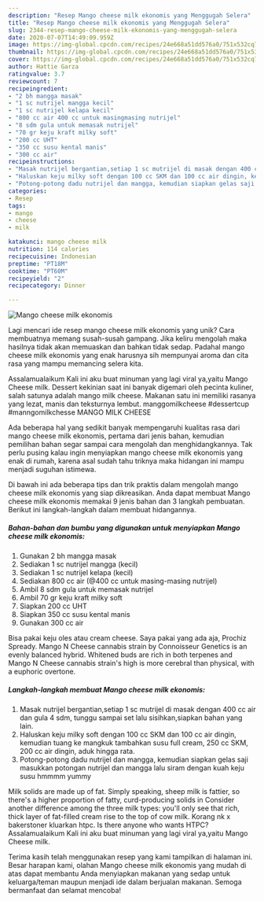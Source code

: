 ```yaml
---
description: "Resep Mango cheese milk ekonomis yang Menggugah Selera"
title: "Resep Mango cheese milk ekonomis yang Menggugah Selera"
slug: 2344-resep-mango-cheese-milk-ekonomis-yang-menggugah-selera
date: 2020-07-07T14:49:09.959Z
image: https://img-global.cpcdn.com/recipes/24e668a51dd576a0/751x532cq70/mango-cheese-milk-ekonomis-foto-resep-utama.jpg
thumbnail: https://img-global.cpcdn.com/recipes/24e668a51dd576a0/751x532cq70/mango-cheese-milk-ekonomis-foto-resep-utama.jpg
cover: https://img-global.cpcdn.com/recipes/24e668a51dd576a0/751x532cq70/mango-cheese-milk-ekonomis-foto-resep-utama.jpg
author: Hattie Garza
ratingvalue: 3.7
reviewcount: 7
recipeingredient:
- "2 bh mangga masak"
- "1 sc nutrijel mangga kecil"
- "1 sc nutrijel kelapa kecil"
- "800 cc air 400 cc untuk masingmasing nutrijel"
- "8 sdm gula untuk memasak nutrijel"
- "70 gr keju kraft milky soft"
- "200 cc UHT"
- "350 cc susu kental manis"
- "300 cc air"
recipeinstructions:
- "Masak nutrijel bergantian,setiap 1 sc mutrijel di masak dengan 400 cc air dan gula 4 sdm, tunggu sampai set lalu sisihkan,siapkan bahan yang lain."
- "Haluskan keju milky soft dengan 100 cc SKM dan 100 cc air dingin, kemudian tuang ke mangkuk tambahkan susu full cream, 250 cc SKM, 200 cc air dingin, aduk hingga rata."
- "Potong-potong dadu nutrijel dan mangga, kemudian siapkan gelas saji masukkan potongan nutrijel dan mangga lalu siram dengan kuah keju susu hmmmm yummy"
categories:
- Resep
tags:
- mango
- cheese
- milk

katakunci: mango cheese milk 
nutrition: 114 calories
recipecuisine: Indonesian
preptime: "PT18M"
cooktime: "PT60M"
recipeyield: "2"
recipecategory: Dinner

---
```



![Mango cheese milk ekonomis](https://img-global.cpcdn.com/recipes/24e668a51dd576a0/751x532cq70/mango-cheese-milk-ekonomis-foto-resep-utama.jpg)

Lagi mencari ide resep mango cheese milk ekonomis yang unik? Cara membuatnya memang susah-susah gampang. Jika keliru mengolah maka hasilnya tidak akan memuaskan dan bahkan tidak sedap. Padahal mango cheese milk ekonomis yang enak harusnya sih mempunyai aroma dan cita rasa yang mampu memancing selera kita.

Assalamualaikum Kali ini aku buat minuman yang lagi viral ya,yaitu Mango Cheese milk. Dessert kekinian saat ini banyak digemari oleh pecinta kuliner, salah satunya adalah mango milk cheese. Makanan satu ini memiliki rasanya yang lezat, manis dan teksturnya lembut. manggomilkcheese #dessertcup #manngomilkchesse MANGO MILK CHEESE

Ada beberapa hal yang sedikit banyak mempengaruhi kualitas rasa dari mango cheese milk ekonomis, pertama dari jenis bahan, kemudian pemilihan bahan segar sampai cara mengolah dan menghidangkannya. Tak perlu pusing kalau ingin menyiapkan mango cheese milk ekonomis yang enak di rumah, karena asal sudah tahu triknya maka hidangan ini mampu menjadi suguhan istimewa.


Di bawah ini ada beberapa tips dan trik praktis dalam mengolah mango cheese milk ekonomis yang siap dikreasikan. Anda dapat membuat Mango cheese milk ekonomis memakai 9 jenis bahan dan 3 langkah pembuatan. Berikut ini langkah-langkah dalam membuat hidangannya.

<!--inarticleads1-->

##### Bahan-bahan dan bumbu yang digunakan untuk menyiapkan Mango cheese milk ekonomis:

1. Gunakan 2 bh mangga masak
1. Sediakan 1 sc nutrijel mangga (kecil)
1. Sediakan 1 sc nutrijel kelapa (kecil)
1. Sediakan 800 cc air (@400 cc untuk masing-masing nutrijel)
1. Ambil 8 sdm gula untuk memasak nutrijel
1. Ambil 70 gr keju kraft milky soft
1. Siapkan 200 cc UHT
1. Siapkan 350 cc susu kental manis
1. Gunakan 300 cc air


Bisa pakai keju oles atau cream cheese. Saya pakai yang ada aja, Prochiz Spready. Mango N Cheese cannabis strain by Connoisseur Genetics is an evenly balanced hybrid. Whitened buds are rich in both terpenes and Mango N Cheese cannabis strain&#39;s high is more cerebral than physical, with a euphoric overtone. 

<!--inarticleads2-->

##### Langkah-langkah membuat Mango cheese milk ekonomis:

1. Masak nutrijel bergantian,setiap 1 sc mutrijel di masak dengan 400 cc air dan gula 4 sdm, tunggu sampai set lalu sisihkan,siapkan bahan yang lain.
1. Haluskan keju milky soft dengan 100 cc SKM dan 100 cc air dingin, kemudian tuang ke mangkuk tambahkan susu full cream, 250 cc SKM, 200 cc air dingin, aduk hingga rata.
1. Potong-potong dadu nutrijel dan mangga, kemudian siapkan gelas saji masukkan potongan nutrijel dan mangga lalu siram dengan kuah keju susu hmmmm yummy


Milk solids are made up of fat. Simply speaking, sheep milk is fattier, so there&#39;s a higher proportion of fatty, curd-producing solids in Consider another difference among the three milk types: you&#39;ll only see that rich, thick layer of fat-filled cream rise to the top of cow milk. Korang nk x bakerstoner kluarkan htpc. Is there anyone who wants HTPC? Assalamualaikum Kali ini aku buat minuman yang lagi viral ya,yaitu Mango Cheese milk. 

Terima kasih telah menggunakan resep yang kami tampilkan di halaman ini. Besar harapan kami, olahan Mango cheese milk ekonomis yang mudah di atas dapat membantu Anda menyiapkan makanan yang sedap untuk keluarga/teman maupun menjadi ide dalam berjualan makanan. Semoga bermanfaat dan selamat mencoba!
